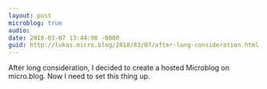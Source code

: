 ```yaml
---
layout: post
microblog: true
audio: 
date: 2018-03-07 13:44:08 -0000
guid: http://lukas.micro.blog/2018/03/07/after-long-consideration.html
---
```

After long consideration, I decided to create a hosted Microblog on micro.blog. Now I need to set this thing up.
